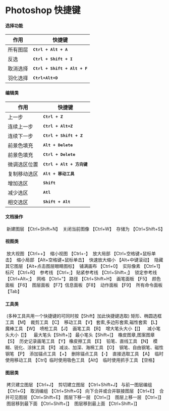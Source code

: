 Photoshop 快捷键
===

#### 选择功能

| 作用     | 快捷键                                |
| -------- | ------------------------------------- |
| 所有图层 | **<kbd>Ctrl + Alt + A</kbd>**         |
| 反选     | **<kbd>Ctrl + Shift + I</kbd>**       |
| 取消选择 | **<kbd>Ctrl + Shift + Alt + F</kbd>** |
| 羽化选择 | **<kbd>Ctrl+Alt+D</kbd>**             |

#### 编辑类

| 作用     | 快捷键                                |
| -------- | ------------------------------------- |
| 上一步   |	**<kbd>Ctrl + Z</kbd>**|
| 连续上一步 |**<kbd>Ctrl + Alt+Z</kbd>**|
| 连续下一步 |**<kbd>Ctrl + Shift + Z</kbd>**|
| 前景色填充 |**<kbd>Alt + Delete</kbd>**|
| 前景色填充 |**<kbd>Ctrl + Delete</kbd>**|
| 微调选区位置| <kbd>**Ctrl + Alt + 方向键**</kbd>|
| 复制移动选区| **<kbd>Alt + 移动工具</kbd>**|
| 增加选区  |**<kbd>Shift</kbd>**|
| 减少选区  |**<kbd>Atl</kbd>**|
| 相交选区  |**<kbd>Shift + Alt</kbd>**|

#### 文档操作

​      新建图层     【Ctrl+Shift+N】
​      关闭当前图像  【Ctrl+W】
​      存储为         【Ctrl+Shift+S】

#### 视图类

​      放大视图     【Ctrl++】
​      缩小视图     【Ctrl+-】
​      放大局部     【Ctrl+空格键+鼠标单击】
​      缩小局部     【Alt+空格键+鼠标单击】
​      快速放大缩小  【Alt+中键滚动】
​      隐藏其它图层 【Alt+点击图层眼睛图标】
​      铺满画布     【Ctrl+0】
​      实际像素     【Ctrl+1】
​      标尺	       【Ctrl+R】
​      参考线       【Ctrl+;】
​      贴紧参考线  【Ctrl+Shift+;】
​      锁定参考线  【Ctrl+Alt+;】
​      网格	       【Ctrl+"】
​      路径         【Ctrl+Shift+H】
​      画笔面板      【F5】
​      颜色面板      【F6】
​      图层面板      【F7】
​      信息面板      【F8】
​      动作面板      【F9】
​      所有命令面板 【Tab】

#### 工具类

​      (多种工具共用一个快捷键的可同时按【Shift】加此快捷键选取)
​      矩形、椭圆选框工具 【M】
​      裁剪工具 【C】
​      移动工具 【V】
​      套索,多边形套索,磁性套索 【L】
​      魔棒工具 【W】
​      喷枪工具 【J】
​      画笔工具 【B】
​      增大笔头大小【[】 
​      减小笔头大小【]】 
​      最大笔头【Shift+]】
​      最小笔头【Shift+[】
​      橡皮图章,图案图章 【S】
​      历史记录画笔工具 【Y】
​      橡皮擦工具 【E】
​      铅笔、直线工具 【N】
​      模糊、锐化、涂抹工具 【R】
​      减淡、加深、海棉工具 【O】
​      钢笔、自由钢笔、磁性钢笔 【P】
​      添加锚点工具 【+】
​      删除锚点工具 【-】
​      直接选取工具 【A】
​      临时使用移动工具 【Ctrl】
​      临时使用吸色工具 【Alt】
​      临时使用抓手工具 【空格】

#### 图层类

​      拷贝建立图层 【Ctrl+J】
​      剪切建立图层 【Ctrl+Shift+J】
​      与前一图层编组 【Ctrl+G】
​      取消编组 【Ctrl+Shift+G】
​      向下合并或合并联接图层 【Ctrl+E】
​      合并可见图层 【Ctrl+Shift+E】
​      图层下移一层 【Ctrl+[】
​      图层上移一层 【Ctrl+]】
​      图层移到最下面 【Ctrl+Shift+[】
​      图层移到最上面 【Ctrl+Shift+]】